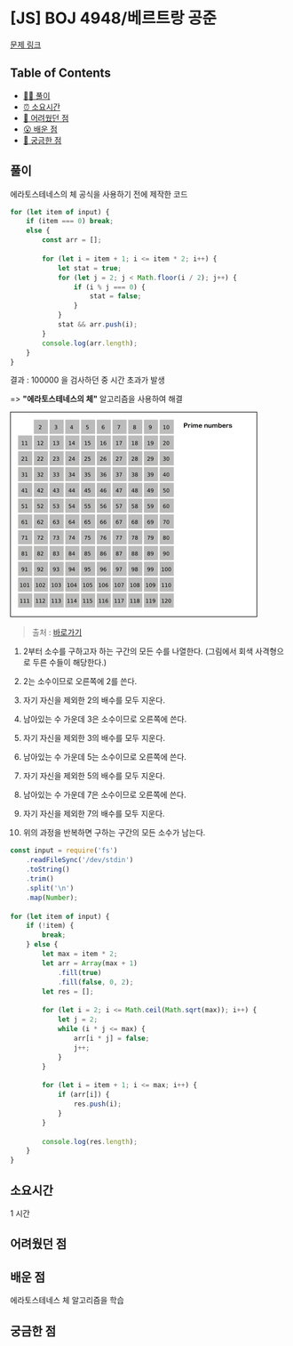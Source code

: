 <!-- 제목으로 다음과 같은 내용으로 작성해주세요 ! -->
<!-- 📚 언어 : e.g. Javascript -> [JS], Python -> [Python]  -->
<!-- 📕 백준 : BOJ 문제번호/문제제목 e.g. BOJ 2577/숫자의 개수 -->
<!-- 📗 프로그래머스 : PRO 문제번호/문제제목 e.g. PRO 120812/최빈값 구하기 -->
<!-- 💁🏻 백준허브를 사용하시면 프로그래머스의 문제번호도 확인하실 수 있습니다 -->

# [JS] BOJ 4948/베르트랑 공준

<!-- 아래에 # 을 지우고 문제 링크를 입력해주세요 ! -->

[문제 링크](https://www.acmicpc.net/problem/4948)

## Table of Contents

-   [✍🏻 풀이](#풀이)
-   [⏰ 소요시간](#소요시간)
-   [🫠 어려웠던 점](#어려웠던-점)
-   [😮 배운 점](#배운-점)
-   [🤔 궁금한 점](#궁금한-점)

## 풀이

<!-- ```옆에 사용하는 언어를 기입하세요 e.g. javascript, python -->

에라토스테네스의 체 공식을 사용하기 전에 제작한 코드

```jsx
for (let item of input) {
    if (item === 0) break;
    else {
        const arr = [];

        for (let i = item + 1; i <= item * 2; i++) {
            let stat = true;
            for (let j = 2; j < Math.floor(i / 2); j++) {
                if (i % j === 0) {
                    stat = false;
                }
            }
            stat && arr.push(i);
        }
        console.log(arr.length);
    }
}
```

결과 : 100000 을 검사하던 중 시간 초과가 발생

=> **"에라토스테네스의 체"** 알고리즘을 사용하여 해결

<img src="./src/1026js.gif">

> 출처 : [바로가기](https://mine-it-record.tistory.com/507)

1. 2부터 소수를 구하고자 하는 구간의 모든 수를 나열한다. (그림에서 회색 사격형으로 두른 수들이 해당한다.)

2. 2는 소수이므로 오른쪽에 2를 쓴다.

3. 자기 자신을 제외한 2의 배수를 모두 지운다.

4. 남아있는 수 가운데 3은 소수이므로 오른쪽에 쓴다.

5. 자기 자신을 제외한 3의 배수를 모두 지운다.

6. 남아있는 수 가운데 5는 소수이므로 오른쪽에 쓴다.

7. 자기 자신을 제외한 5의 배수를 모두 지운다.

8. 남아있는 수 가운데 7은 소수이므로 오른쪽에 쓴다.

9. 자기 자신을 제외한 7의 배수를 모두 지운다.

10. 위의 과정을 반복하면 구하는 구간의 모든 소수가 남는다.

```javascript
const input = require('fs')
    .readFileSync('/dev/stdin')
    .toString()
    .trim()
    .split('\n')
    .map(Number);

for (let item of input) {
    if (!item) {
        break;
    } else {
        let max = item * 2;
        let arr = Array(max + 1)
            .fill(true)
            .fill(false, 0, 2);
        let res = [];

        for (let i = 2; i <= Math.ceil(Math.sqrt(max)); i++) {
            let j = 2;
            while (i * j <= max) {
                arr[i * j] = false;
                j++;
            }
        }

        for (let i = item + 1; i <= max; i++) {
            if (arr[i]) {
                res.push(i);
            }
        }

        console.log(res.length);
    }
}
```

## 소요시간

1 시간

## 어려웠던 점

## 배운 점

에라토스테네스 체 알고리즘을 학습

## 궁금한 점
